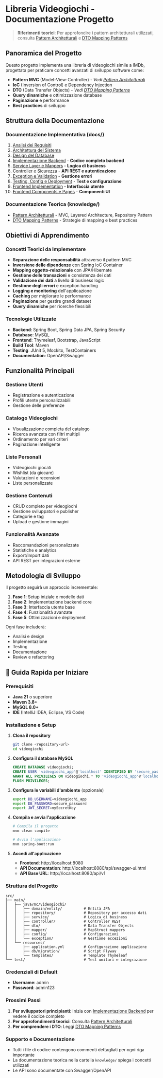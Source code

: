 # Libreria Videogiochi - Documentazione Progetto

> **Riferimenti teorici**: Per approfondire i pattern architetturali utilizzati, consulta [Pattern Architetturali](../knowledge/01-pattern-architetturali.md) e [DTO Mapping Patterns](../knowledge/03-dto-mapping-patterns.md)

## Panoramica del Progetto

Questo progetto implementa una libreria di videogiochi simile a IMDb, progettata per praticare concetti avanzati di sviluppo software come:

- **Pattern MVC** (Model-View-Controller) - *Vedi [Pattern Architetturali](../knowledge/01-pattern-architetturali.md)*
- **IoC** (Inversion of Control) e Dependency Injection
- **DTO** (Data Transfer Objects) - *Vedi [DTO Mapping Patterns](../knowledge/03-dto-mapping-patterns.md)*
- **Query dinamiche** e ottimizzazione database
- **Paginazione** e performance
- **Best practices** di sviluppo

## Struttura della Documentazione

### Documentazione Implementativa (docs/)
1. [Analisi dei Requisiti](./01-analisi-requisiti.md)
2. [Architettura del Sistema](./02-architettura-sistema.md)
3. [Design del Database](./03-design-database.md)
4. [Implementazione Backend](./04-implementazione-backend.md) - **Codice completo backend**
5. [Service Layer e Mappers](./05-service-layer-mappers.md) - **Logica di business**
6. [Controller e Sicurezza](./06-controller-security.md) - **API REST e autenticazione**
7. [Exception e Validation](./07-exception-validation.md) - **Gestione errori**
8. [Testing, Config e Deployment](./08-testing-config-deployment.md) - **Test e configurazione**
9. [Frontend Implementation](./09-frontend-implementation.md) - **Interfaccia utente**
10. [Frontend Components e Pages](./10-frontend-components-pages.md) - **Componenti UI**

### Documentazione Teorica (knowledge/)
- [Pattern Architetturali](../knowledge/01-pattern-architetturali.md) - MVC, Layered Architecture, Repository Pattern
- [DTO Mapping Patterns](../knowledge/03-dto-mapping-patterns.md) - Strategie di mapping e best practices

## Obiettivi di Apprendimento

### Concetti Teorici da Implementare

- **Separazione delle responsabilità** attraverso il pattern MVC
- **Inversione delle dipendenze** con Spring IoC Container
- **Mapping oggetto-relazionale** con JPA/Hibernate
- **Gestione delle transazioni** e consistenza dei dati
- **Validazione dei dati** a livello di business logic
- **Gestione degli errori** e exception handling
- **Logging e monitoring** dell'applicazione
- **Caching** per migliorare le performance
- **Paginazione** per gestire grandi dataset
- **Query dinamiche** per ricerche flessibili

### Tecnologie Utilizzate

- **Backend**: Spring Boot, Spring Data JPA, Spring Security
- **Database**: MySQL
- **Frontend**: Thymeleaf, Bootstrap, JavaScript
- **Build Tool**: Maven
- **Testing**: JUnit 5, Mockito, TestContainers
- **Documentation**: OpenAPI/Swagger

## Funzionalità Principali

### Gestione Utenti
- Registrazione e autenticazione
- Profili utente personalizzabili
- Gestione delle preferenze

### Catalogo Videogiochi
- Visualizzazione completa del catalogo
- Ricerca avanzata con filtri multipli
- Ordinamento per vari criteri
- Paginazione intelligente

### Liste Personali
- Videogiochi giocati
- Wishlist (da giocare)
- Valutazioni e recensioni
- Liste personalizzate

### Gestione Contenuti
- CRUD completo per videogiochi
- Gestione sviluppatori e publisher
- Categorie e tag
- Upload e gestione immagini

### Funzionalità Avanzate
- Raccomandazioni personalizzate
- Statistiche e analytics
- Export/Import dati
- API REST per integrazioni esterne

## Metodologia di Sviluppo

Il progetto seguirà un approccio incrementale:

1. **Fase 1**: Setup iniziale e modello dati
2. **Fase 2**: Implementazione backend core
3. **Fase 3**: Interfaccia utente base
4. **Fase 4**: Funzionalità avanzate
5. **Fase 5**: Ottimizzazioni e deployment

Ogni fase includerà:
- Analisi e design
- Implementazione
- Testing
- Documentazione
- Review e refactoring

## 🚀 Guida Rapida per Iniziare

### Prerequisiti
- **Java 21** o superiore
- **Maven 3.8+**
- **MySQL 8.0+**
- **IDE** (IntelliJ IDEA, Eclipse, VS Code)

### Installazione e Setup

1. **Clona il repository**
   ```bash
   git clone <repository-url>
   cd videogiochi
   ```

2. **Configura il database MySQL**
   ```sql
   CREATE DATABASE videogiochi;
   CREATE USER 'videogiochi_app'@'localhost' IDENTIFIED BY 'secure_password';
   GRANT ALL PRIVILEGES ON videogiochi.* TO 'videogiochi_app'@'localhost';
   FLUSH PRIVILEGES;
   ```

3. **Configura le variabili d'ambiente** (opzionale)
   ```bash
   export DB_USERNAME=videogiochi_app
   export DB_PASSWORD=secure_password
   export JWT_SECRET=mySecretKey
   ```

4. **Compila e avvia l'applicazione**
   ```bash
   # Compila il progetto
   mvn clean compile
   
   # Avvia l'applicazione
   mvn spring-boot:run
   ```

5. **Accedi all'applicazione**
   - **Frontend**: http://localhost:8080
   - **API Documentation**: http://localhost:8080/api/swagger-ui.html
   - **API Base URL**: http://localhost:8080/api/v1

### Struttura del Progetto
```
src/
├── main/
│   ├── java/mc/videogiochi/
│   │   ├── domain/entity/          # Entità JPA
│   │   ├── repository/             # Repository per accesso dati
│   │   ├── service/                # Logica di business
│   │   ├── controller/             # Controller REST
│   │   ├── dto/                    # Data Transfer Objects
│   │   ├── mapper/                 # MapStruct mappers
│   │   ├── config/                 # Configurazioni
│   │   └── exception/              # Gestione eccezioni
│   └── resources/
│       ├── application.yml         # Configurazione applicazione
│       ├── db/migration/           # Script Flyway
│       └── templates/              # Template Thymeleaf
└── test/                           # Test unitari e integrazione
```

### Credenziali di Default
- **Username**: admin
- **Password**: admin123

### Prossimi Passi

1. **Per sviluppatori principianti**: Inizia con [Implementazione Backend](./04-implementazione-backend.md) per vedere il codice completo
2. **Per approfondimenti teorici**: Consulta [Pattern Architetturali](../knowledge/01-pattern-architetturali.md)
3. **Per comprendere i DTO**: Leggi [DTO Mapping Patterns](../knowledge/03-dto-mapping-patterns.md)

### Supporto e Documentazione
- Tutti i file di codice contengono commenti dettagliati per ogni riga importante
- La documentazione teorica nella cartella `knowledge/` spiega i concetti utilizzati
- Le API sono documentate con Swagger/OpenAPI